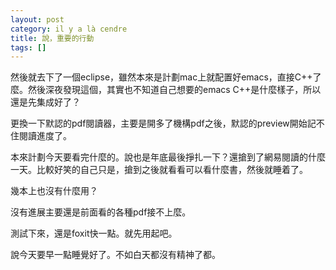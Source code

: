 ```yaml
---
layout: post
category: il y a là cendre
title: 說，重要的行動
tags: []
---
```


然後就去下了一個eclipse，雖然本來是計劃mac上就配置好emacs，直接C++了麼。然後深夜發現這個，其實也不知道自己想要的emacs C++是什麼樣子，所以還是先集成好了？

更換一下默認的pdf閱讀器，主要是開多了機構pdf之後，默認的preview開始記不住閱讀進度了。

本來計劃今天要看完什麼的。說也是年底最後掙扎一下？還搶到了網易閱讀的什麼一天。比較好笑的自己只是，搶到之後就看看可以看什麼書，然後就睡着了。

幾本上也沒有什麼用？

沒有進展主要還是前面看的各種pdf接不上麼。

測試下來，還是foxit快一點。就先用起吧。

說今天要早一點睡覺好了。不如白天都沒有精神了都。




<!-- more -->
